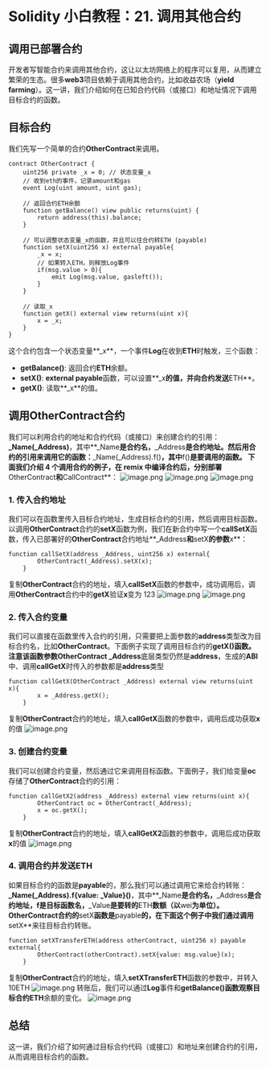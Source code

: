 # Solidity 小白教程：21. 调用其他合约

## 调用已部署合约

开发者写智能合约来调用其他合约，这让以太坊网络上的程序可以复用，从而建立繁荣的生态。很多**web3**项目依赖于调用其他合约，比如收益农场（**yield farming**）。这一讲，我们介绍如何在已知合约代码（或接口）和地址情况下调用目标合约的函数。

## 目标合约

我们先写一个简单的合约**OtherContract**来调用。

```solidity
contract OtherContract {
    uint256 private _x = 0; // 状态变量_x
    // 收到eth的事件，记录amount和gas
    event Log(uint amount, uint gas);

    // 返回合约ETH余额
    function getBalance() view public returns(uint) {
        return address(this).balance;
    }

    // 可以调整状态变量_x的函数，并且可以往合约转ETH (payable)
    function setX(uint256 x) external payable{
        _x = x;
        // 如果转入ETH，则释放Log事件
        if(msg.value > 0){
            emit Log(msg.value, gasleft());
        }
    }

    // 读取_x
    function getX() external view returns(uint x){
        x = _x;
    }
}
```

这个合约包含一个状态变量**\_x**，一个事件**Log**在收到**ETH**时触发，三个函数：

- **getBalance()**: 返回合约**ETH**余额。
- **setX()**: **external payable**函数，可以设置**\_x**的值，并向合约发送**ETH**。
- **getX()**: 读取**\_x**的值。

## 调用**OtherContract**合约

我们可以利用合约的地址和合约代码（或接口）来创建合约的引用：**\_Name(\_Address)**，其中**\_Name**是合约名，**\_Address**是合约地址。然后用合约的引用来调用它的函数：**\_Name(\_Address).f()**，其中**f()**是要调用的函数。
下面我们介绍 4 个调用合约的例子，在 remix 中编译合约后，分别部署**OtherContract**和**CallContract**：
![image.png](https://cdn.nlark.com/yuque/0/2023/png/97322/1694577303160-445194c6-af1f-4474-94d3-e6b30576aba9.png#averageHue=%2326293d&clientId=u795f53b4-3177-4&from=paste&id=udb01cc83&originHeight=951&originWidth=1920&originalType=url&ratio=2&rotation=0&showTitle=false&size=189922&status=done&style=none&taskId=u15ecc64d-3051-486a-be60-f9cf6cfb6ce&title=)
![image.png](https://cdn.nlark.com/yuque/0/2023/png/97322/1694577303119-34d8ff89-ac34-4594-a247-d9762f0dfda3.png#averageHue=%2325273a&clientId=u795f53b4-3177-4&from=paste&id=u441ad91c&originHeight=951&originWidth=1920&originalType=url&ratio=2&rotation=0&showTitle=false&size=189580&status=done&style=none&taskId=ubbb40d28-df3c-4bb0-a572-ce414bc13ee&title=)
![image.png](https://cdn.nlark.com/yuque/0/2023/png/97322/1694577303131-2cbd9aa5-20e0-4518-8caa-75f0656ea3c4.png#averageHue=%2325273a&clientId=u795f53b4-3177-4&from=paste&id=u09323fee&originHeight=951&originWidth=1920&originalType=url&ratio=2&rotation=0&showTitle=false&size=189047&status=done&style=none&taskId=u9274ddd7-b356-46ef-bb47-83555ac9709&title=)

### 1. 传入合约地址

我们可以在函数里传入目标合约地址，生成目标合约的引用，然后调用目标函数。以调用**OtherContract**合约的**setX**函数为例，我们在新合约中写一个**callSetX**函数，传入已部署好的**OtherContract**合约地址**\_Address**和**setX**的参数**x**：

```solidity
function callSetX(address _Address, uint256 x) external{
        OtherContract(_Address).setX(x);
    }
```

复制**OtherContract**合约的地址，填入**callSetX**函数的参数中，成功调用后，调用**OtherContract**合约中的**getX**验证**x**变为 123
![image.png](https://cdn.nlark.com/yuque/0/2023/png/97322/1694577303092-e4a34e65-9c58-49ea-8a6b-e4a09c7f064a.png#averageHue=%2326283b&clientId=u795f53b4-3177-4&from=paste&id=uf994da9d&originHeight=951&originWidth=1920&originalType=url&ratio=2&rotation=0&showTitle=false&size=194476&status=done&style=none&taskId=u9e934d8b-cdc8-4174-803e-8c35a1e833d&title=)
![image.png](https://cdn.nlark.com/yuque/0/2023/png/97322/1694577303148-62e7368f-8766-461f-92b9-e2ff8b72f1e7.png#averageHue=%2326283c&clientId=u795f53b4-3177-4&from=paste&id=ucde74e34&originHeight=951&originWidth=1920&originalType=url&ratio=2&rotation=0&showTitle=false&size=183465&status=done&style=none&taskId=ue483e516-2335-44d6-b55e-f4f8f6a65ee&title=)

### 2. 传入合约变量

我们可以直接在函数里传入合约的引用，只需要把上面参数的**address**类型改为目标合约名，比如**OtherContract**。下面例子实现了调用目标合约的**getX()**函数。
**注意**该函数参数**OtherContract \_Address**底层类型仍然是**address**，生成的**ABI**中、调用**callGetX**时传入的参数都是**address**类型

```solidity
function callGetX(OtherContract _Address) external view returns(uint x){
        x = _Address.getX();
    }
```

复制**OtherContract**合约的地址，填入**callGetX**函数的参数中，调用后成功获取**x**的值
![image.png](https://cdn.nlark.com/yuque/0/2023/png/97322/1694577303565-1782fb00-4d59-46db-98fb-53207cfeadf2.png#averageHue=%2326283c&clientId=u795f53b4-3177-4&from=paste&id=u8edf8d23&originHeight=951&originWidth=1920&originalType=url&ratio=2&rotation=0&showTitle=false&size=190259&status=done&style=none&taskId=u3c4ceef4-0387-4b49-90e6-b9a2ab6c840&title=)

### 3. 创建合约变量

我们可以创建合约变量，然后通过它来调用目标函数。下面例子，我们给变量**oc**存储了**OtherContract**合约的引用：

```solidity
function callGetX2(address _Address) external view returns(uint x){
        OtherContract oc = OtherContract(_Address);
        x = oc.getX();
    }
```

复制**OtherContract**合约的地址，填入**callGetX2**函数的参数中，调用后成功获取**x**的值
![image.png](https://cdn.nlark.com/yuque/0/2023/png/97322/1694577303617-3958a801-8adb-40fe-955a-2b9039afe902.png#averageHue=%2326283c&clientId=u795f53b4-3177-4&from=paste&id=u9eb1ec89&originHeight=951&originWidth=1920&originalType=url&ratio=2&rotation=0&showTitle=false&size=190304&status=done&style=none&taskId=ud87ad5ab-8189-41f4-b12e-1d312e9c8ef&title=)

### 4. 调用合约并发送**ETH**

如果目标合约的函数是**payable**的，那么我们可以通过调用它来给合约转账：**\_Name(\_Address).f{value: \_Value}()**，其中**\_Name**是合约名，**\_Address**是合约地址，**f**是目标函数名，**\_Value**是要转的**ETH**数额（以**wei**为单位）。
**OtherContract**合约的**setX**函数是**payable**的，在下面这个例子中我们通过调用**setX**来往目标合约转账。

```solidity
function setXTransferETH(address otherContract, uint256 x) payable external{
        OtherContract(otherContract).setX{value: msg.value}(x);
    }
```

复制**OtherContract**合约的地址，填入**setXTransferETH**函数的参数中，并转入 10ETH
![image.png](https://cdn.nlark.com/yuque/0/2023/png/97322/1694577303653-324b98ca-06eb-469f-beb1-f43ff0338ce2.png#averageHue=%2325273b&clientId=u795f53b4-3177-4&from=paste&id=u273f011b&originHeight=951&originWidth=1920&originalType=url&ratio=2&rotation=0&showTitle=false&size=193283&status=done&style=none&taskId=uc97441d6-dbe5-4f63-8cfd-2195feba53b&title=)
转账后，我们可以通过**Log**事件和**getBalance()**函数观察目标合约**ETH**余额的变化。
![image.png](https://cdn.nlark.com/yuque/0/2023/png/97322/1694577303661-53242f83-1f17-4385-bc56-2a421c88cf8b.png#averageHue=%2325273a&clientId=u795f53b4-3177-4&from=paste&id=u0ced83c3&originHeight=951&originWidth=1920&originalType=url&ratio=2&rotation=0&showTitle=false&size=157771&status=done&style=none&taskId=ucbce3bcc-bcc2-42a8-a79a-7f1714bf68c&title=)

## 总结

这一讲，我们介绍了如何通过目标合约代码（或接口）和地址来创建合约的引用，从而调用目标合约的函数。
